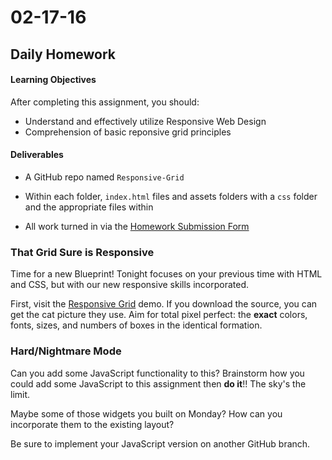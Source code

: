 # 02-17-16

## Daily Homework

#### Learning Objectives

After completing this assignment, you should:

* Understand and effectively utilize Responsive Web Design
* Comprehension of basic reponsive grid principles

#### Deliverables

* A GitHub repo named `Responsive-Grid`
* Within each folder, `index.html` files and assets folders with a `css` folder and the appropriate files within

* All work turned in via the [Homework Submission Form](https://docs.google.com/a/theironyard.com/forms/d/1kgFQrS4ZIh-h82ruErBGX9lTF3PIomq01kTvT2DZr2A/viewform)

### That Grid Sure is Responsive

Time for a new Blueprint! Tonight focuses on your previous time with HTML and CSS, but with our new responsive skills incorporated.

First, visit the [Responsive Grid](http://tympanus.net/codrops/2013/04/17/responsive-full-width-grid/) demo. If you download the source, you can get the cat picture they use. Aim for total pixel perfect: the **exact** colors, fonts, sizes, and numbers of boxes in the identical formation.

### Hard/Nightmare Mode
Can you add some JavaScript functionality to this? Brainstorm how you could add some JavaScript to this assignment then **do it**!! The sky's the limit.

Maybe some of those widgets you built on Monday? How can you incorporate them to the existing layout?

Be sure to implement your JavaScript version on another GitHub branch.
